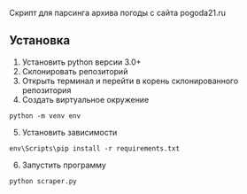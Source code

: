Скрипт для парсинга архива погоды с сайта pogoda21.ru

## Установка
1. Установить python версии 3.0+
2. Склонировать репозиторий
3. Открыть терминал и перейти в корень склонированного репозитория
4. Создать виртуальное окружение
```
python -m venv env
```
5. Установить зависимости
```
env\Scripts\pip install -r requirements.txt
```
6. Запустить программу 
```
python scraper.py
```